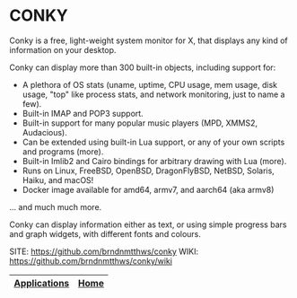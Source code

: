 # CONKY
 
 Conky is a free, light-weight system monitor for X, that displays 
 any kind of information on your desktop.
 
 Conky can display more than 300 built-in objects, including 
 support for:

   - A plethora of OS stats (uname, uptime, CPU usage, mem usage, 
   disk usage, "top" like process stats, and network monitoring, 
   just to name a few).
   - Built-in IMAP and POP3 support.
   - Built-in support for many popular music players (MPD, XMMS2, 
   Audacious).
   - Can be extended using built-in Lua support, or any of your own 
   scripts and programs (more).
   - Built-in Imlib2 and Cairo bindings for arbitrary drawing with 
   Lua (more).
   - Runs on Linux, FreeBSD, OpenBSD, DragonFlyBSD, NetBSD, Solaris, 
   Haiku, and macOS!
   - Docker image available for amd64, armv7, and aarch64 (aka armv8)

 ... and much much more.

 Conky can display information either as text, or using simple 
 progress bars and graph widgets, with different fonts and colours.
 
 SITE: https://github.com/brndnmtthws/conky
 WIKI: https://github.com/brndnmtthws/conky/wiki

 | [Applications](https://portable-linux-apps.github.io/apps.html) | [Home](https://portable-linux-apps.github.io)
 | --- | --- |
